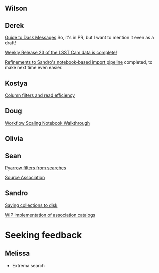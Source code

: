 ## Wilson

## Derek

[Guide to Dask
Messages](https://github.com/astronomy-commons/lsdb/pull/944) So, it's
in PR, but I want to mention it even as a draft!

[Weekly Release 23 of the LSST Cam data is
complete!](https://data.lsdb.io/rubin#w_2025_23/object_collection)

[Refinements to Sandro's notebook-based import
pipeline](https://github.com/lsst-sitcom/linccf/pull/10) completed, to
make next time even easier.

## Kostya

[Column filters and read efficiency](./column-filter)

## Doug

[Workflow Scaling Notebook Walkthrough](https://docs.lsdb.io/en/latest/tutorials/pre_executed/scaling_workflows.html)

## Olivia

## Sean

[Pyarrow filters from searches](https://github.com/lincc-frameworks/notebooks_lf/blob/main/sprints/2025/07_24/filtering.ipynb)

[Source Association](https://github.com/lincc-frameworks/notebooks_lf/blob/main/sprints/2025/07_24/source_association.ipynb)

## Sandro

[Saving collections to disk](./write_catalog.ipynb)

[WIP implementation of association catalogs](./association_catalogs.ipynb)

# Seeking feedback

## Melissa

- Extrema search
